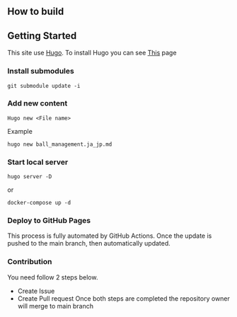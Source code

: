 ## How to build

## Getting Started
This site use [Hugo](https://gohugo.io/getting-started/quick-start/). To install Hugo you can see [This](https://gohugo.io/getting-started/installing) page

### Install submodules
```
git submodule update -i
```

### Add new content
```
Hugo new <File name>
```

Example
```
hugo new ball_management.ja_jp.md
```

### Start local server
```
hugo server -D
```

or
```
docker-compose up -d
```

### Deploy to GitHub Pages
This process is fully automated by GitHub Actions. Once the update is pushed to the main branch, then automatically updated.

### Contribution
You need follow 2 steps below.
- Create Issue
- Create Pull request
Once both steps are completed the repository owner will merge to main branch
